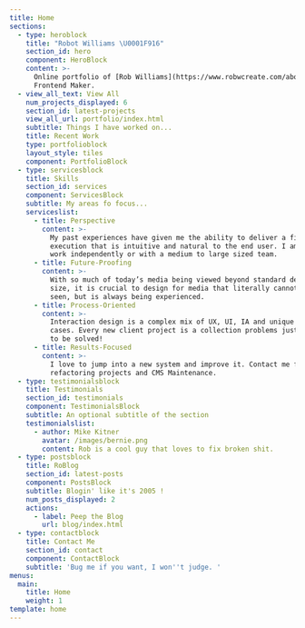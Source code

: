 ```yaml
---
title: Home
sections:
  - type: heroblock
    title: "Robot Williams \U0001F916"
    section_id: hero
    component: HeroBlock
    content: >-
      Online portfolio of [Rob Williams](https://www.robwcreate.com/about/).
      Frontend Maker.
  - view_all_text: View All
    num_projects_displayed: 6
    section_id: latest-projects
    view_all_url: portfolio/index.html
    subtitle: Things I have worked on...
    title: Recent Work
    type: portfolioblock
    layout_style: tiles
    component: PortfolioBlock
  - type: servicesblock
    title: Skills
    section_id: services
    component: ServicesBlock
    subtitle: My areas fo focus...
    serviceslist:
      - title: Perspective
        content: >-
          My past experiences have given me the ability to deliver a final
          execution that is intuitive and natural to the end user. I am able to
          work independently or with a medium to large sized team.
      - title: Future-Proofing
        content: >-
          With so much of today’s media being viewed beyond standard device
          size, it is crucial to design for media that literally cannot not be
          seen, but is always being experienced.
      - title: Process-Oriented
        content: >-
          Interaction design is a complex mix of UX, UI, IA and unique use
          cases. Every new client project is a collection problems just waiting
          to be solved!
      - title: Results-Focused
        content: >-
          I love to jump into a new system and improve it. Contact me for
          refactoring projects and CMS Maintenance.
  - type: testimonialsblock
    title: Testimonials
    section_id: testimonials
    component: TestimonialsBlock
    subtitle: An optional subtitle of the section
    testimonialslist:
      - author: Mike Kitner
        avatar: /images/bernie.png
        content: Rob is a cool guy that loves to fix broken shit.
  - type: postsblock
    title: RoBlog
    section_id: latest-posts
    component: PostsBlock
    subtitle: Blogin' like it's 2005 !
    num_posts_displayed: 2
    actions:
      - label: Peep the Blog
        url: blog/index.html
  - type: contactblock
    title: Contact Me
    section_id: contact
    component: ContactBlock
    subtitle: 'Bug me if you want, I won''t judge. '
menus:
  main:
    title: Home
    weight: 1
template: home
---
```

